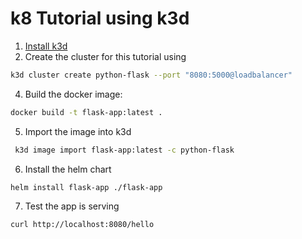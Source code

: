 # k8 Tutorial using k3d

1. [Install k3d](https://k3d.io/stable/#installation)
2. Create the cluster for this tutorial using 
```bash
k3d cluster create python-flask --port "8080:5000@loadbalancer"
```
4. Build the docker image:
```bash
docker build -t flask-app:latest .
```
5. Import the image into k3d
```bash
 k3d image import flask-app:latest -c python-flask 
```
6. Install the helm chart
```bash
helm install flask-app ./flask-app
```
7. Test the app is serving
```bash
curl http://localhost:8080/hello
```
